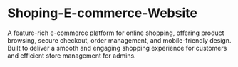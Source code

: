 # Shoping-E-commerce-Website
A feature-rich e-commerce platform for online shopping, offering product browsing, secure checkout, order management, and mobile-friendly design. Built to deliver a smooth and engaging shopping experience for customers and efficient store management for admins.
